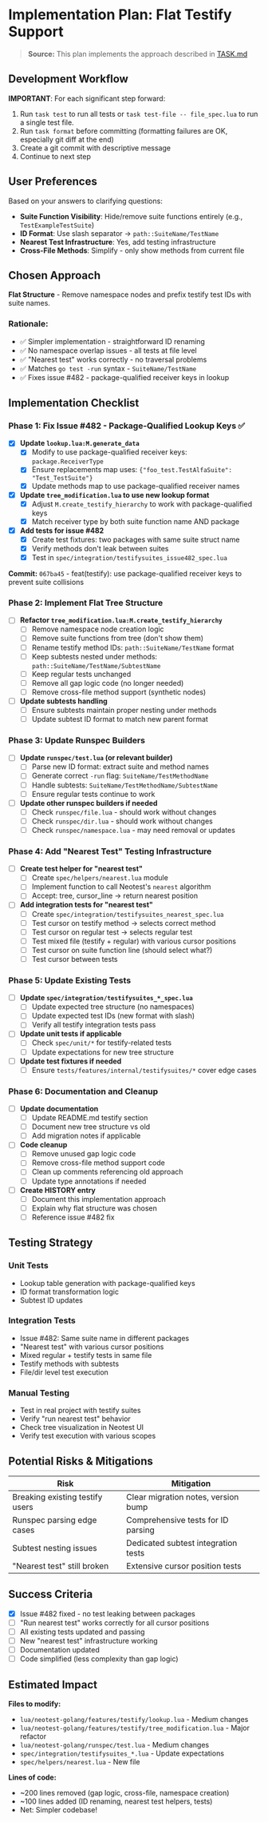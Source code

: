 # Implementation Plan: Flat Testify Support

> **Source:** This plan implements the approach described in
> [TASK.md](./TASK.md)

## Development Workflow

**IMPORTANT**: For each significant step forward:

1. Run `task test` to run all tests or `task test-file -- file_spec.lua` to run
   a single test file.
2. Run `task format` before committing (formatting failures are OK, especially
   git diff at the end)
3. Create a git commit with descriptive message
4. Continue to next step

## User Preferences

Based on your answers to clarifying questions:

- **Suite Function Visibility**: Hide/remove suite functions entirely (e.g.,
  `TestExampleTestSuite`)
- **ID Format**: Use slash separator → `path::SuiteName/TestName`
- **Nearest Test Infrastructure**: Yes, add testing infrastructure
- **Cross-File Methods**: Simplify - only show methods from current file

## Chosen Approach

**Flat Structure** - Remove namespace nodes and prefix testify test IDs with
suite names.

### Rationale:

- ✅ Simpler implementation - straightforward ID renaming
- ✅ No namespace overlap issues - all tests at file level
- ✅ "Nearest test" works correctly - no traversal problems
- ✅ Matches `go test -run` syntax - `SuiteName/TestName`
- ✅ Fixes issue #482 - package-qualified receiver keys in lookup

## Implementation Checklist

### Phase 1: Fix Issue #482 - Package-Qualified Lookup Keys ✅

- [x] **Update `lookup.lua:M.generate_data`**
  - [x] Modify to use package-qualified receiver keys: `package.ReceiverType`
  - [x] Ensure replacements map uses:
        `{"foo_test.TestAlfaSuite": "Test_TestSuite"}`
  - [x] Update methods map to use package-qualified receiver names

- [x] **Update `tree_modification.lua` to use new lookup format**
  - [x] Adjust `M.create_testify_hierarchy` to work with package-qualified keys
  - [x] Match receiver type by both suite function name AND package

- [x] **Add tests for issue #482**
  - [x] Create test fixtures: two packages with same suite struct name
  - [x] Verify methods don't leak between suites
  - [x] Test in `spec/integration/testifysuites_issue482_spec.lua`

**Commit:** `067ba45` - feat(testify): use package-qualified receiver keys to
prevent suite collisions

### Phase 2: Implement Flat Tree Structure

- [ ] **Refactor `tree_modification.lua:M.create_testify_hierarchy`**
  - [ ] Remove namespace node creation logic
  - [ ] Remove suite functions from tree (don't show them)
  - [ ] Rename testify method IDs: `path::SuiteName/TestName` format
  - [ ] Keep subtests nested under methods:
        `path::SuiteName/TestName/SubtestName`
  - [ ] Keep regular tests unchanged
  - [ ] Remove all gap logic code (no longer needed)
  - [ ] Remove cross-file method support (synthetic nodes)

- [ ] **Update subtests handling**
  - [ ] Ensure subtests maintain proper nesting under methods
  - [ ] Update subtest ID format to match new parent format

### Phase 3: Update Runspec Builders

- [ ] **Update `runspec/test.lua` (or relevant builder)**
  - [ ] Parse new ID format: extract suite and method names
  - [ ] Generate correct `-run` flag: `SuiteName/TestMethodName`
  - [ ] Handle subtests: `SuiteName/TestMethodName/SubtestName`
  - [ ] Ensure regular tests continue to work

- [ ] **Update other runspec builders if needed**
  - [ ] Check `runspec/file.lua` - should work without changes
  - [ ] Check `runspec/dir.lua` - should work without changes
  - [ ] Check `runspec/namespace.lua` - may need removal or updates

### Phase 4: Add "Nearest Test" Testing Infrastructure

- [ ] **Create test helper for "nearest test"**
  - [ ] Create `spec/helpers/nearest.lua` module
  - [ ] Implement function to call Neotest's `nearest` algorithm
  - [ ] Accept: tree, cursor_line → return nearest position

- [ ] **Add integration tests for "nearest test"**
  - [ ] Create `spec/integration/testifysuites_nearest_spec.lua`
  - [ ] Test cursor on testify method → selects correct method
  - [ ] Test cursor on regular test → selects regular test
  - [ ] Test mixed file (testify + regular) with various cursor positions
  - [ ] Test cursor on suite function line (should select what?)
  - [ ] Test cursor between tests

### Phase 5: Update Existing Tests

- [ ] **Update `spec/integration/testifysuites_*_spec.lua`**
  - [ ] Update expected tree structure (no namespaces)
  - [ ] Update expected test IDs (new format with slash)
  - [ ] Verify all testify integration tests pass

- [ ] **Update unit tests if applicable**
  - [ ] Check `spec/unit/*` for testify-related tests
  - [ ] Update expectations for new tree structure

- [ ] **Update test fixtures if needed**
  - [ ] Ensure `tests/features/internal/testifysuites/*` cover edge cases

### Phase 6: Documentation and Cleanup

- [ ] **Update documentation**
  - [ ] Update README.md testify section
  - [ ] Document new tree structure vs old
  - [ ] Add migration notes if applicable

- [ ] **Code cleanup**
  - [ ] Remove unused gap logic code
  - [ ] Remove cross-file method support code
  - [ ] Clean up comments referencing old approach
  - [ ] Update type annotations if needed

- [ ] **Create HISTORY entry**
  - [ ] Document this implementation approach
  - [ ] Explain why flat structure was chosen
  - [ ] Reference issue #482 fix

## Testing Strategy

### Unit Tests

- Lookup table generation with package-qualified keys
- ID format transformation logic
- Subtest ID updates

### Integration Tests

- Issue #482: Same suite name in different packages
- "Nearest test" with various cursor positions
- Mixed regular + testify tests in same file
- Testify methods with subtests
- File/dir level test execution

### Manual Testing

- Test in real project with testify suites
- Verify "run nearest test" behavior
- Check tree visualization in Neotest UI
- Verify test execution with various scopes

## Potential Risks & Mitigations

| Risk                            | Mitigation                          |
| ------------------------------- | ----------------------------------- |
| Breaking existing testify users | Clear migration notes, version bump |
| Runspec parsing edge cases      | Comprehensive tests for ID parsing  |
| Subtest nesting issues          | Dedicated subtest integration tests |
| "Nearest test" still broken     | Extensive cursor position tests     |

## Success Criteria

- [x] Issue #482 fixed - no test leaking between packages
- [ ] "Run nearest test" works correctly for all cursor positions
- [ ] All existing tests updated and passing
- [ ] New "nearest test" infrastructure working
- [ ] Documentation updated
- [ ] Code simplified (less complexity than gap logic)

## Estimated Impact

**Files to modify:**

- `lua/neotest-golang/features/testify/lookup.lua` - Medium changes
- `lua/neotest-golang/features/testify/tree_modification.lua` - Major refactor
- `lua/neotest-golang/runspec/test.lua` - Medium changes
- `spec/integration/testifysuites_*.lua` - Update expectations
- `spec/helpers/nearest.lua` - New file

**Lines of code:**

- ~200 lines removed (gap logic, cross-file, namespace creation)
- ~100 lines added (ID renaming, nearest test helpers, tests)
- Net: Simpler codebase!
